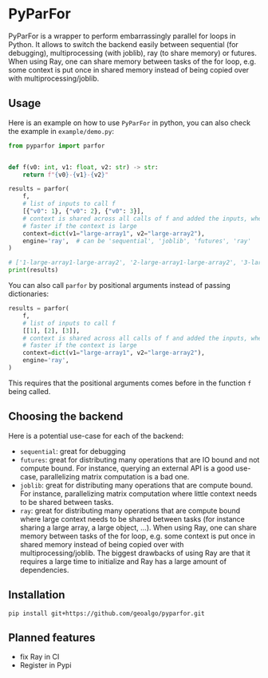 # PyParFor

PyParFor is a wrapper to perform embarrassingly parallel for loops in Python. 
It allows to switch the backend easily between sequential (for debugging), multiprocessing (with joblib), ray (to share memory) or futures.
When using Ray, one can share memory between tasks of the for loop, e.g. some context is put once in shared memory instead of being copied over with multiprocessing/joblib.


## Usage

Here is an example on how to use `PyParFor` in python, you can also check the example in `example/demo.py`:

```python
from pyparfor import parfor


def f(v0: int, v1: float, v2: str) -> str:
    return f"{v0}-{v1}-{v2}"

results = parfor(
    f,
    # list of inputs to call f
    [{"v0": 1}, {"v0": 2}, {"v0": 3}],
    # context is shared across all calls of f and added the inputs, when using Ray, shared memory is used which is
    # faster if the context is large
    context=dict(v1="large-array1", v2="large-array2"),
    engine='ray',  # can be 'sequential', 'joblib', 'futures', 'ray'
)

# ['1-large-array1-large-array2', '2-large-array1-large-array2', '3-large-array1-large-array2']
print(results)
```

You can also call `parfor` by positional arguments instead of passing dictionaries:

```python
results = parfor(
    f,
    # list of inputs to call f
    [[1], [2], [3]],
    # context is shared across all calls of f and added the inputs, when using Ray, shared memory is used which is
    # faster if the context is large
    context=dict(v1="large-array1", v2="large-array2"),
    engine='ray',
)
```
This requires that the positional arguments comes before in the function `f` being called.

## Choosing the backend

Here is a potential use-case for each of the backend:
* `sequential`: great for debugging
* `futures`: great for distributing many operations that are IO bound and not compute bound. For instance, querying an
  external API is a good use-case, parallelizing matrix computation is a bad one.
* `joblib`: great for distributing many operations that are compute bound. For instance, parallelizing matrix 
computation where little context needs to be shared between tasks.
* `ray`: great for distributing many operations that are compute bound where large context needs to be shared between
  tasks (for instance sharing a large array, a large object, ...). When using Ray, one can share memory between tasks
  of the for loop, e.g. some context is put once in shared memory instead of being copied over with 
multiprocessing/joblib. The biggest drawbacks of using Ray are that it requires a large time to initialize and
Ray has a large amount of dependencies.

## Installation
```
pip install git+https://github.com/geoalgo/pyparfor.git
```

## Planned features
* fix Ray in CI
* Register in Pypi
